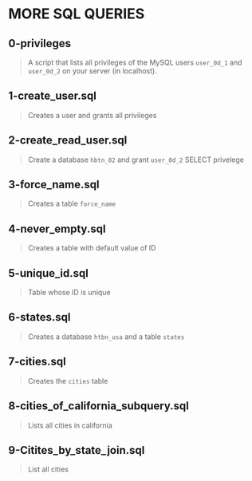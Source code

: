 # MORE SQL QUERIES

## 0-privileges
> A script that lists all privileges of the MySQL users `user_0d_1` and `user_0d_2` 
> on your server (in localhost).

## 1-create_user.sql
> Creates a user and grants all privileges

## 2-create_read_user.sql
> Create a database `hbtn_02` and grant `user_0d_2` SELECT privelege

## 3-force_name.sql
> Creates a table `force_name`

## 4-never_empty.sql
> Creates a table with default value of ID

## 5-unique_id.sql
> Table whose ID is unique

## 6-states.sql
> Creates a database `htbn_usa` and a table `states`

## 7-cities.sql
> Creates the `cities` table

## 8-cities_of_california_subquery.sql
> Lists all cities in california

## 9-Citites_by_state_join.sql
> List all cities
